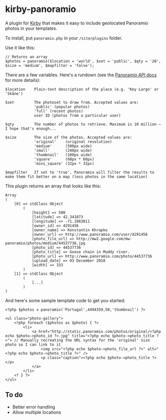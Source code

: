 kirby-panoramio
===============

A plugin for [Kirby](http://getkirby.com/) that makes it easy to include geolocated Panoramio photos in your templates.

To install, put `panoramio.php` in your `/site/plugins` folder.

Use it like this:

	// Returns an array
    $photos = panoramio($location = 'world', $set = 'public', $qty = '20', $size = 'medium', $mapfilter = 'false');

There are a few variables. Here's a rundown (see the [Panoramio API docs](http://www.panoramio.com/api/data/api.html) for more details):

    $location    Plain-text description of the place (e.g. 'Key Largo' or 'Skåne')

    $set         The photoset to draw from. Accepted values are:
                 'public' (popular photos)
                 'full' (recent photos)
                 user ID (photos from a particular user)

    $qty         The number of photos to retrieve. Maximum is 10 million — I hope that's enough...

    $size        The size of the photos. Accepted values are:
			 	 'original'    (original resolution)
				 'medium'      (500px wide)
				 'small'       (240px wide)
				 'thumbnail'   (100px wide)
				 'square'      (60px * 60px)
				 'mini_square' (32px * 32px)

	$mapfilter   If set to 'true', Panoramio will filter the results to make them fit better on a map (less photos in the same location)

This plugin returns an array that looks like this:

    Array
    (
        [0] => stdClass Object
            (
                [height] => 500
                [latitude] => 42.341873
                [longitude] => -71.1083811
                [owner_id] => 4291456
                [owner_name] => Konstantin Khrapko
                [owner_url] => http://www.panoramio.com/user/4291456
                [photo_file_url] => http://mw2.google.com/mw-panoramio/photos/medium/44537736.jpg
                [photo_id] => 44537736
                [photo_title] => Goose chain in Muddy river. 
                [photo_url] => http://www.panoramio.com/photo/44537736
                [upload_date] => 03 December 2010
                [width] => 333
            )
        [1] => stdClass Object
            (
            	[...]
            )
    )

And here's some sample template code to get you started:

	<?php $photos = panoramio('Portugal',4494359,50,'thumbnail') ?>

	<ul class="photo-gallery">
		<?php foreach ($photos as $photo) { ?>
			<li>
				<a href="http://static.panoramio.com/photos/original/<?php echo $photo->photo_id ?>.jpg" title="<?php echo $photo->photo_title ?>"> // Manually recreating the URL syntax for the 'original' size photo so I can link to it
					<img src="<?php echo $photo->photo_file_url ?>" alt="<?php echo $photo->photo_title ?>" />
					<p class="caption"><?php echo $photo->photo_title ?></p>
				</a>
			</li>
		<? } ?>
	</ul>

## To do

- Better error handling
- Allow multiple locations